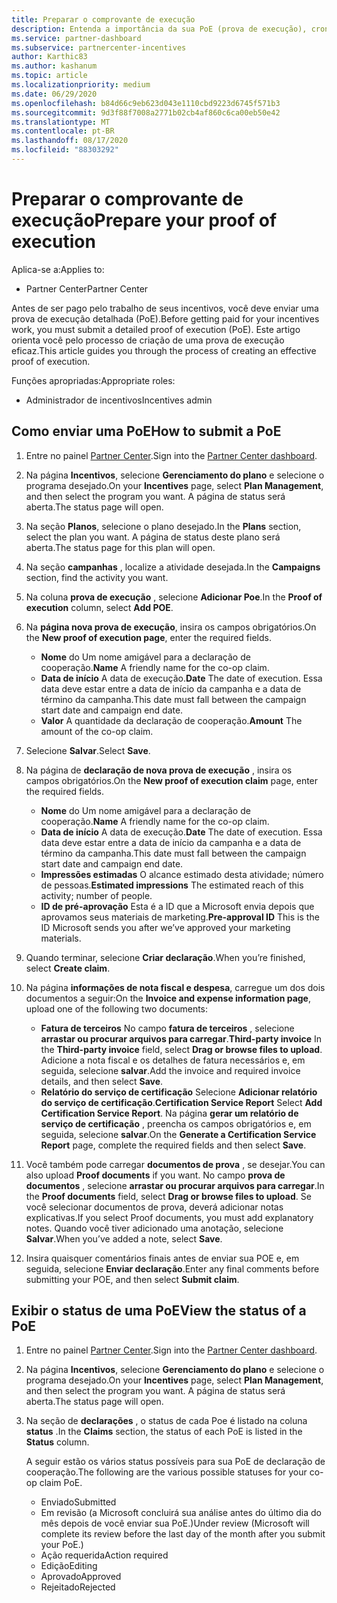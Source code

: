 ```yaml
---
title: Preparar o comprovante de execução
description: Entenda a importância da sua PoE (prova de execução), cronogramas, status de exibição e diretrizes de envio.
ms.service: partner-dashboard
ms.subservice: partnercenter-incentives
author: Karthic83
ms.author: kashanum
ms.topic: article
ms.localizationpriority: medium
ms.date: 06/29/2020
ms.openlocfilehash: b84d66c9eb623d043e1110cbd9223d6745f571b3
ms.sourcegitcommit: 9d3f88f7008a2771b02cb4af860c6ca00eb50e42
ms.translationtype: MT
ms.contentlocale: pt-BR
ms.lasthandoff: 08/17/2020
ms.locfileid: "88303292"
---
```

# <a name="prepare-your-proof-of-execution"></a><span data-ttu-id="d0c11-103">Preparar o comprovante de execução</span><span class="sxs-lookup"><span data-stu-id="d0c11-103">Prepare your proof of execution</span></span>

<span data-ttu-id="d0c11-104">Aplica-se a:</span><span class="sxs-lookup"><span data-stu-id="d0c11-104">Applies to:</span></span>

- <span data-ttu-id="d0c11-105">Partner Center</span><span class="sxs-lookup"><span data-stu-id="d0c11-105">Partner Center</span></span>

<span data-ttu-id="d0c11-106">Antes de ser pago pelo trabalho de seus incentivos, você deve enviar uma prova de execução detalhada (PoE).</span><span class="sxs-lookup"><span data-stu-id="d0c11-106">Before getting paid for your incentives work, you must submit a detailed proof of execution (PoE).</span></span> <span data-ttu-id="d0c11-107">Este artigo orienta você pelo processo de criação de uma prova de execução eficaz.</span><span class="sxs-lookup"><span data-stu-id="d0c11-107">This article guides you through the process of creating an effective proof of execution.</span></span>

<span data-ttu-id="d0c11-108">Funções apropriadas:</span><span class="sxs-lookup"><span data-stu-id="d0c11-108">Appropriate roles:</span></span>

- <span data-ttu-id="d0c11-109">Administrador de incentivos</span><span class="sxs-lookup"><span data-stu-id="d0c11-109">Incentives admin</span></span>

## <a name="how-to-submit-a-poe"></a><span data-ttu-id="d0c11-110">Como enviar uma PoE</span><span class="sxs-lookup"><span data-stu-id="d0c11-110">How to submit a PoE</span></span>

1. <span data-ttu-id="d0c11-111">Entre no painel [Partner Center](https://partner.microsoft.com/dashboard/).</span><span class="sxs-lookup"><span data-stu-id="d0c11-111">Sign into the [Partner Center dashboard](https://partner.microsoft.com/dashboard/).</span></span>

2. <span data-ttu-id="d0c11-112">Na página **Incentivos**, selecione **Gerenciamento do plano** e selecione o programa desejado.</span><span class="sxs-lookup"><span data-stu-id="d0c11-112">On your **Incentives** page, select **Plan Management**, and then select the program you want.</span></span> <span data-ttu-id="d0c11-113">A página de status será aberta.</span><span class="sxs-lookup"><span data-stu-id="d0c11-113">The status page will open.</span></span>

3. <span data-ttu-id="d0c11-114">Na seção **Planos**, selecione o plano desejado.</span><span class="sxs-lookup"><span data-stu-id="d0c11-114">In the **Plans** section, select the plan you want.</span></span> <span data-ttu-id="d0c11-115">A página de status deste plano será aberta.</span><span class="sxs-lookup"><span data-stu-id="d0c11-115">The status page for this plan will open.</span></span>

4. <span data-ttu-id="d0c11-116">Na seção **campanhas** , localize a atividade desejada.</span><span class="sxs-lookup"><span data-stu-id="d0c11-116">In the **Campaigns** section, find the activity you want.</span></span>

5. <span data-ttu-id="d0c11-117">Na coluna **prova de execução** , selecione **Adicionar Poe**.</span><span class="sxs-lookup"><span data-stu-id="d0c11-117">In the **Proof of execution** column, select **Add POE**.</span></span>

6. <span data-ttu-id="d0c11-118">Na **página nova prova de execução**, insira os campos obrigatórios.</span><span class="sxs-lookup"><span data-stu-id="d0c11-118">On the **New proof of execution page**, enter the required fields.</span></span>

   - <span data-ttu-id="d0c11-119">**Nome**  do  Um nome amigável para a declaração de cooperação.</span><span class="sxs-lookup"><span data-stu-id="d0c11-119">**Name**  A friendly name for the co-op claim.</span></span>
   - <span data-ttu-id="d0c11-120">**Data de início**  A data de execução.</span><span class="sxs-lookup"><span data-stu-id="d0c11-120">**Date**  The date of execution.</span></span> <span data-ttu-id="d0c11-121">Essa data deve estar entre a data de início da campanha e a data de término da campanha.</span><span class="sxs-lookup"><span data-stu-id="d0c11-121">This date must fall between the campaign start date and campaign end date.</span></span>
   - <span data-ttu-id="d0c11-122">**Valor**  A quantidade da declaração de cooperação.</span><span class="sxs-lookup"><span data-stu-id="d0c11-122">**Amount**  The amount of the co-op claim.</span></span>

7. <span data-ttu-id="d0c11-123">Selecione **Salvar**.</span><span class="sxs-lookup"><span data-stu-id="d0c11-123">Select **Save**.</span></span>

8. <span data-ttu-id="d0c11-124">Na página de **declaração de nova prova de execução** , insira os campos obrigatórios.</span><span class="sxs-lookup"><span data-stu-id="d0c11-124">On the **New proof of execution claim** page, enter the required fields.</span></span>

   - <span data-ttu-id="d0c11-125">**Nome**  do  Um nome amigável para a declaração de cooperação.</span><span class="sxs-lookup"><span data-stu-id="d0c11-125">**Name**  A friendly name for the co-op claim.</span></span>
   - <span data-ttu-id="d0c11-126">**Data de início**  A data de execução.</span><span class="sxs-lookup"><span data-stu-id="d0c11-126">**Date**  The date of execution.</span></span> <span data-ttu-id="d0c11-127">Essa data deve estar entre a data de início da campanha e a data de término da campanha.</span><span class="sxs-lookup"><span data-stu-id="d0c11-127">This date must fall between the campaign start date and campaign end date.</span></span>
   - <span data-ttu-id="d0c11-128">**Impressões estimadas**   O alcance estimado desta atividade; número de pessoas.</span><span class="sxs-lookup"><span data-stu-id="d0c11-128">**Estimated impressions**   The estimated reach of this activity; number of people.</span></span>
   - <span data-ttu-id="d0c11-129">**ID de pré-aprovação**   Esta é a ID que a Microsoft envia depois que aprovamos seus materiais de marketing.</span><span class="sxs-lookup"><span data-stu-id="d0c11-129">**Pre-approval ID**   This is the ID Microsoft sends you after we’ve approved your marketing materials.</span></span>

9. <span data-ttu-id="d0c11-130">Quando terminar, selecione **Criar declaração**.</span><span class="sxs-lookup"><span data-stu-id="d0c11-130">When you’re finished, select **Create claim**.</span></span>

10. <span data-ttu-id="d0c11-131">Na página **informações de nota fiscal e despesa**, carregue um dos dois documentos a seguir:</span><span class="sxs-lookup"><span data-stu-id="d0c11-131">On the **Invoice and expense information page**, upload one of the following two documents:</span></span>
    - <span data-ttu-id="d0c11-132">**Fatura de terceiros**  No campo **fatura de terceiros** , selecione **arrastar ou procurar arquivos para carregar**.</span><span class="sxs-lookup"><span data-stu-id="d0c11-132">**Third-party invoice**  In the **Third-party invoice** field, select **Drag or browse files to upload**.</span></span> <span data-ttu-id="d0c11-133">Adicione a nota fiscal e os detalhes de fatura necessários e, em seguida, selecione **salvar**.</span><span class="sxs-lookup"><span data-stu-id="d0c11-133">Add the invoice and required invoice details, and then select **Save**.</span></span>
    - <span data-ttu-id="d0c11-134">**Relatório do serviço de certificação**  Selecione **Adicionar relatório do serviço de certificação**.</span><span class="sxs-lookup"><span data-stu-id="d0c11-134">**Certification Service Report**  Select **Add Certification Service Report**.</span></span> <span data-ttu-id="d0c11-135">Na página **gerar um relatório de serviço de certificação** , preencha os campos obrigatórios e, em seguida, selecione **salvar**.</span><span class="sxs-lookup"><span data-stu-id="d0c11-135">On the **Generate a Certification Service Report** page, complete the required fields and then select **Save**.</span></span>

11. <span data-ttu-id="d0c11-136">Você também pode carregar **documentos de prova** , se desejar.</span><span class="sxs-lookup"><span data-stu-id="d0c11-136">You can also upload **Proof documents** if you want.</span></span> <span data-ttu-id="d0c11-137">No campo **prova de documentos** , selecione **arrastar ou procurar arquivos para carregar**.</span><span class="sxs-lookup"><span data-stu-id="d0c11-137">In the **Proof documents** field, select **Drag or browse files to upload**.</span></span> <span data-ttu-id="d0c11-138">Se você selecionar documentos de prova, deverá adicionar notas explicativas.</span><span class="sxs-lookup"><span data-stu-id="d0c11-138">If you select Proof documents, you must add explanatory notes.</span></span> <span data-ttu-id="d0c11-139">Quando você tiver adicionado uma anotação, selecione **Salvar**.</span><span class="sxs-lookup"><span data-stu-id="d0c11-139">When you’ve added a note, select **Save**.</span></span>

12. <span data-ttu-id="d0c11-140">Insira quaisquer comentários finais antes de enviar sua POE e, em seguida, selecione **Enviar declaração**.</span><span class="sxs-lookup"><span data-stu-id="d0c11-140">Enter any final comments before submitting your POE, and then select **Submit claim**.</span></span>

## <a name="view-the-status-of-a-poe"></a><span data-ttu-id="d0c11-141">Exibir o status de uma PoE</span><span class="sxs-lookup"><span data-stu-id="d0c11-141">View the status of a PoE</span></span>

1. <span data-ttu-id="d0c11-142">Entre no painel [Partner Center](https://partner.microsoft.com/dashboard/).</span><span class="sxs-lookup"><span data-stu-id="d0c11-142">Sign into the [Partner Center dashboard](https://partner.microsoft.com/dashboard/).</span></span>

2. <span data-ttu-id="d0c11-143">Na página **Incentivos**, selecione **Gerenciamento do plano** e selecione o programa desejado.</span><span class="sxs-lookup"><span data-stu-id="d0c11-143">On your **Incentives** page, select **Plan Management**, and then select the program you want.</span></span> <span data-ttu-id="d0c11-144">A página de status será aberta.</span><span class="sxs-lookup"><span data-stu-id="d0c11-144">The status page will open.</span></span>

3. <span data-ttu-id="d0c11-145">Na seção de **declarações** , o status de cada Poe é listado na coluna **status** .</span><span class="sxs-lookup"><span data-stu-id="d0c11-145">In the **Claims** section, the status of each PoE is listed in the **Status** column.</span></span>

   <span data-ttu-id="d0c11-146">A seguir estão os vários status possíveis para sua PoE de declaração de cooperação.</span><span class="sxs-lookup"><span data-stu-id="d0c11-146">The following are the various possible statuses for your co-op claim PoE.</span></span>

   - <span data-ttu-id="d0c11-147">Enviado</span><span class="sxs-lookup"><span data-stu-id="d0c11-147">Submitted</span></span>
   - <span data-ttu-id="d0c11-148">Em revisão (a Microsoft concluirá sua análise antes do último dia do mês depois de você enviar sua PoE.)</span><span class="sxs-lookup"><span data-stu-id="d0c11-148">Under review (Microsoft will complete its review before the last day of the month after you submit your PoE.)</span></span>
   - <span data-ttu-id="d0c11-149">Ação requerida</span><span class="sxs-lookup"><span data-stu-id="d0c11-149">Action required</span></span>
   - <span data-ttu-id="d0c11-150">Edição</span><span class="sxs-lookup"><span data-stu-id="d0c11-150">Editing</span></span>
   - <span data-ttu-id="d0c11-151">Aprovado</span><span class="sxs-lookup"><span data-stu-id="d0c11-151">Approved</span></span>
   - <span data-ttu-id="d0c11-152">Rejeitado</span><span class="sxs-lookup"><span data-stu-id="d0c11-152">Rejected</span></span>
